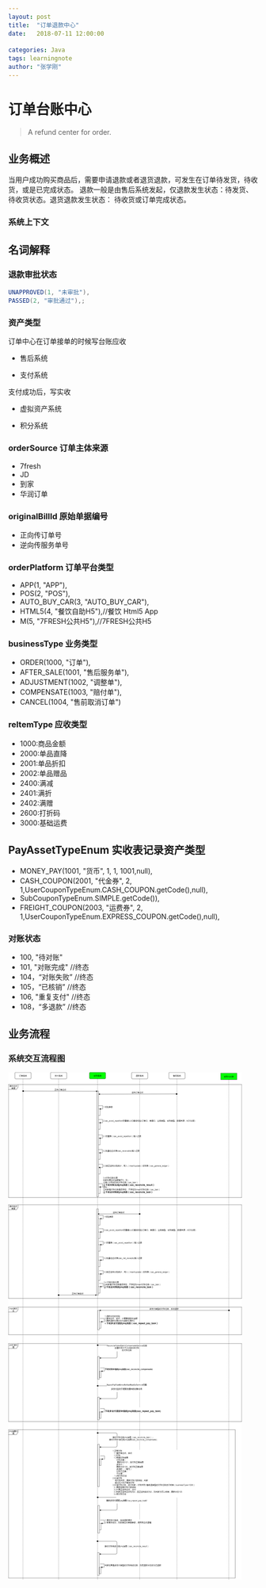 ```yaml
---
layout: post
title:  "订单退款中心"
date:   2018-07-11 12:00:00

categories: Java
tags: learningnote
author: "张学刚"
---
```


# 订单台账中心

>A refund center for order.

## 业务概述

当用户成功购买商品后，需要申请退款或者退货退款，可发生在订单待发货，待收货，或是已完成状态。 退款一般是由售后系统发起，仅退款发生状态：待发货、待收货状态。退货退款发生状态： 待收货或订单完成状态。

### 系统上下文

## 名词解释

### 退款审批状态

```java
UNAPPROVED(1, "未审批"),
PASSED(2, "审批通过"),;
```

### 资产类型
订单中心在订单接单的时候写台账应收

- 售后系统

- 支付系统

支付成功后，写实收

- 虚拟资产系统

- 积分系统

### orderSource 订单主体来源

- 7fresh
- JD
- 到家
- 华润订单

### originalBillId 原始单据编号

- 正向传订单号
- 逆向传服务单号

### orderPlatform 订单平台类型

- APP(1, "APP"),
- POS(2, "POS"),
- AUTO_BUY_CAR(3, "AUTO_BUY_CAR"),
- HTML5(4, "餐饮自助H5"),//餐饮 Html5 App
- M(5, "7FRESH公共H5"),//7FRESH公共H5

### businessType 业务类型

- ORDER(1000, "订单"),
- AFTER_SALE(1001, "售后服务单"),
- ADJUSTMENT(1002, "调整单"),
- COMPENSATE(1003, "赔付单"),
- CANCEL(1004, "售前取消订单")

### reItemType 应收类型

- 1000:商品金额
- 2000:单品直降
- 2001:单品折扣
- 2002:单品赠品
- 2400:满减
- 2401:满折
- 2402:满赠
- 2600:打折码
- 3000:基础运费

## PayAssetTypeEnum  实收表记录资产类型

- MONEY_PAY(1001, "货币", 1, 1, 1001,null),
- CASH_COUPON(2001, "代金券", 2, 1,UserCouponTypeEnum.CASH_COUPON.getCode(),null),
- SubCouponTypeEnum.SIMPLE.getCode()),
- FREIGHT_COUPON(2003, "运费券", 2, 1,UserCouponTypeEnum.EXPRESS_COUPON.getCode(),null),

### 对账状态

- 100, "待对账"
- 101, "对账完成" //终态
- 104，“对账失败” //终态
- 105，“已核销” //终态
- 106, "重复支付" //终态
- 108，“多退款” //终态

## 业务流程

### 系统交互流程图

![系统交互流程图](https://raw.githubusercontent.com/unionstars/unionstars.github.io/master/assets/images/pictures/2018-08-07-order-account-business/01-01.png)
